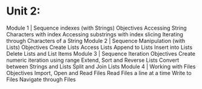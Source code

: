 <h1>Unit 2:</h1>
Module 1 | Sequence indexes (with Strings)
Objectives
Accessing String Characters with index
Accessing substrings with index slicing
Iterating through Characters of a String
Module 2 | Sequence Manipulation (with Lists)
Objectives
Create Lists
Access Lists
Append to Lists
Insert into Lists
Delete Lists and List Items
Module 3 | Sequence Iteration
Objectives
Create numeric iteration using range
Extend, Sort and Reverse Lists
Convert between Strings and Lists
Split and Join Lists
Module 4 | Working with Files
Objectives
Import, Open and Read Files
Read Files a line at a time
Write to Files
Navigate through Files
